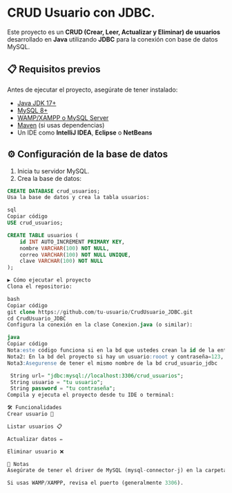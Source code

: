 # CRUD Usuario con JDBC.

Este proyecto es un **CRUD (Crear, Leer, Actualizar y Eliminar) de usuarios** desarrollado en **Java** utilizando **JDBC** para la conexión con base de datos MySQL.  

## 📋 Requisitos previos

Antes de ejecutar el proyecto, asegúrate de tener instalado:

- [Java JDK 17+](https://adoptium.net/)  
- [MySQL 8+](https://dev.mysql.com/downloads/)  
- [WAMP/XAMPP o MySQL Server](https://www.apachefriends.org/es/index.html)  
- [Maven](https://maven.apache.org/) (si usas dependencias)  
- Un IDE como **IntelliJ IDEA**, **Eclipse** o **NetBeans**  

## ⚙️ Configuración de la base de datos

1. Inicia tu servidor MySQL.  
2. Crea la base de datos:

```sql
CREATE DATABASE crud_usuarios;
Usa la base de datos y crea la tabla usuarios:

sql
Copiar código
USE crud_usuarios;

CREATE TABLE usuarios (
    id INT AUTO_INCREMENT PRIMARY KEY,
    nombre VARCHAR(100) NOT NULL,
    correo VARCHAR(100) NOT NULL UNIQUE,
    clave VARCHAR(100) NOT NULL
);

▶️ Cómo ejecutar el proyecto
Clona el repositorio:

bash
Copiar código
git clone https://github.com/tu-usuario/CrudUsuario_JDBC.git
cd CrudUsuario_JDBC
Configura la conexión en la clase Conexion.java (o similar):

java
Copiar código
Nota:este código funciona si en la bd que ustedes crean la id de la entidad se crea automaticamente
Nota2: En la bd del proyecto si hay un usuario:rooot y contraseña=123, por favor cambiarla si va a probar este código
Nota3:Asegurense de tener el mismo nombre de la bd crud_usuario_jdbc

 String url= "jdbc:mysql://localhost:3306/crud_usuarios";
 String usuario = "tu usuario";
 String password = "tu contraseña";
Compila y ejecuta el proyecto desde tu IDE o terminal:

🛠️ Funcionalidades
Crear usuario 👤

Listar usuarios 📋

Actualizar datos ✏️

Eliminar usuario ❌

📌 Notas
Asegúrate de tener el driver de MySQL (mysql-connector-j) en la carpeta lib/ o configurado como dependencia en Maven/Gradle.

Si usas WAMP/XAMPP, revisa el puerto (generalmente 3306).


